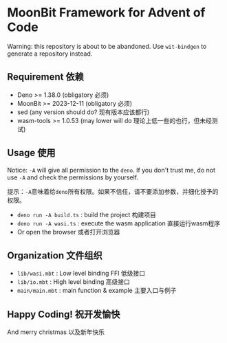 # MoonBit Framework for Advent of Code

Warning: this repository is about to be abandoned. Use `wit-bindgen` to generate a repository instead.

## Requirement 依赖

- Deno >= 1.38.0 (obligatory 必须)
- MoonBit >= 2023-12-11 (obligatory 必须)
- sed (any version should do? 现有版本应该都行)
- wasm-tools >= 1.0.53 (may lower will do 理论上低一些的也行，但未经测试)

## Usage 使用

Notice: `-A` will give all permission to the `deno`. 
If you don't trust me, do not use `-A` and check the permissions by yourself.

提示：`-A`意味着给`deno`所有权限。如果不信任，请不要添加参数，并细化授予的权限。

- `deno run -A build.ts` : build the project 构建项目
- `deno run -A wasi.ts` : execute the wasm application 直接运行wasm程序
- Or open the browser 或者打开浏览器

## Organization 文件组织

- `lib/wasi.mbt` : Low level binding FFI 低级接口
- `lib/io.mbt` : High level binding 高级接口
- `main/main.mbt` : main function & example 主要入口与例子

## Happy Coding! 祝开发愉快

And merry christmas 以及新年快乐
